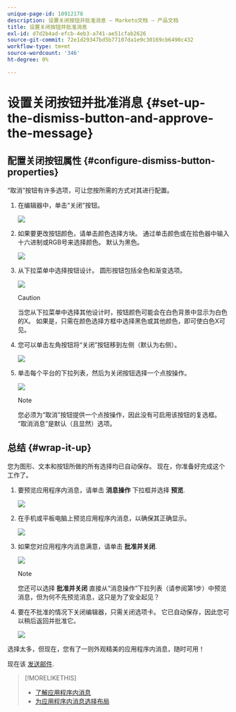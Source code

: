 ```yaml
---
unique-page-id: 10912178
description: 设置关闭按钮并批准消息 — Marketo文档 — 产品文档
title: 设置关闭按钮并批准消息
exl-id: d7d2b4ad-efcb-4eb3-a741-ae51cfab2626
source-git-commit: 72e1d29347bd5b77107da1e9c30169cb6490c432
workflow-type: tm+mt
source-wordcount: '346'
ht-degree: 0%

---
```


# 设置关闭按钮并批准消息 {#set-up-the-dismiss-button-and-approve-the-message}

## 配置关闭按钮属性  {#configure-dismiss-button-properties}

“取消”按钮有许多选项，可让您按所需的方式对其进行配置。

1. 在编辑器中，单击“关闭”按钮。

   ![](assets/image2016-5-9-10-3a23-3a37.png)

1. 如果要更改按钮颜色，请单击颜色选择方块。 通过单击颜色或在拾色器中输入十六进制或RGB号来选择颜色。 默认为黑色。

   ![](assets/image2016-5-9-10-3a33-3a17.png)

1. 从下拉菜单中选择按钮设计。 圆形按钮包括全色和渐变选项。

   ![](assets/image2016-5-9-10-3a35-3a46.png)

   >[!CAUTION]
   >
   >当您从下拉菜单中选择其他设计时，按钮颜色可能会在白色背景中显示为白色的X。 如果是，只需在颜色选择方框中选择黑色或其他颜色，即可使白色X可见。

1. 您可以单击左角按钮将“关闭”按钮移到左侧（默认为右侧）。

   ![](assets/image2016-5-9-10-3a39-3a5.png)

1. 单击每个平台的下拉列表，然后为关闭按钮选择一个点按操作。

   ![](assets/image2016-5-9-10-3a43-3a54.png)

   >[!NOTE]
   >
   >您必须为“取消”按钮提供一个点按操作，因此没有可启用该按钮的复选框。 “取消消息”是默认（且显然）选项。

## 总结 {#wrap-it-up}

您为图形、文本和按钮所做的所有选择均已自动保存。 现在，你准备好完成这个工作了。

1. 要预览应用程序内消息，请单击 **消息操作** 下拉框并选择 **预览**.

   ![](assets/image2016-5-9-10-3a58-3a38.png)

1. 在手机或平板电脑上预览应用程序内消息，以确保其正确显示。

   ![](assets/image2016-5-9-11-3a2-3a13.png)

1. 如果您对应用程序内消息满意，请单击 **批准并关闭**.

   ![](assets/image2016-5-9-11-3a8-3a52.png)

   >[!NOTE]
   >
   >您还可以选择 **批准并关闭** 直接从“消息操作”下拉列表（请参阅第1步）中预览消息，但为何不先预览消息，这只是为了安全起见？

1. 要在不批准的情况下关闭编辑器，只需关闭选项卡。 它已自动保存，因此您可以稍后返回并批准它。

   ![](assets/image2016-5-9-11-3a9-3a46.png)

选择太多，但现在，您有了一则外观精美的应用程序内消息，随时可用！

现在该 [发送邮件](/help/marketo/product-docs/mobile-marketing/in-app-messages/sending-your-in-app-message/send-your-in-app-message.md).

>[!MORELIKETHIS]
>
>* [了解应用程序内消息](/help/marketo/product-docs/mobile-marketing/in-app-messages/understanding-in-app-messages.md)
>* [为应用程序内消息选择布局](/help/marketo/product-docs/mobile-marketing/in-app-messages/creating-in-app-messages/choose-a-layout-for-your-in-app-message.md)

